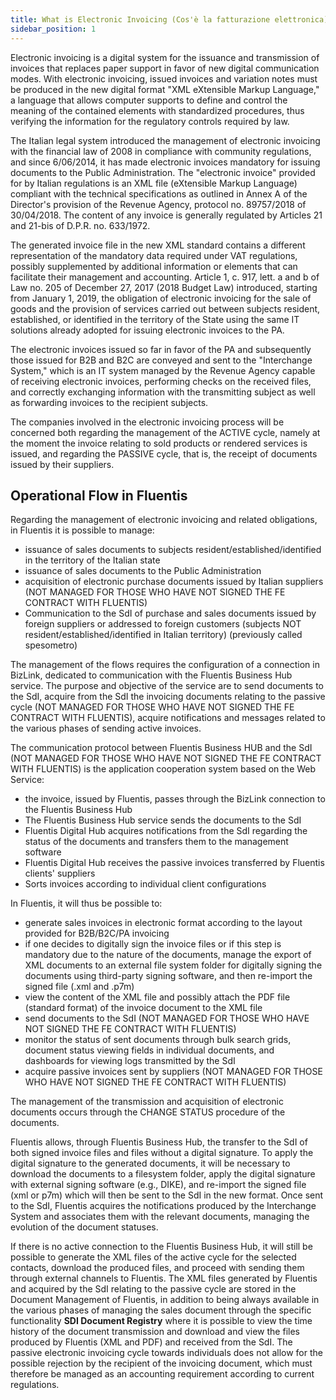 ```yaml
---
title: What is Electronic Invoicing (Cos'è la fatturazione elettronica)
sidebar_position: 1
---
```


Electronic invoicing is a digital system for the issuance and transmission of invoices that replaces paper support in favor of new digital communication modes. With electronic invoicing, issued invoices and variation notes must be produced in the new digital format "XML eXtensible Markup Language," a language that allows computer supports to define and control the meaning of the contained elements with standardized procedures, thus verifying the information for the regulatory controls required by law. 

The Italian legal system introduced the management of electronic invoicing with the financial law of 2008 in compliance with community regulations, and since 6/06/2014, it has made electronic invoices mandatory for issuing documents to the Public Administration. The "electronic invoice" provided for by Italian regulations is an XML file (eXtensible Markup Language) compliant with the technical specifications as outlined in Annex A of the Director's provision of the Revenue Agency, protocol no. 89757/2018 of 30/04/2018. The content of any invoice is generally regulated by Articles 21 and 21-bis of D.P.R. no. 633/1972. 

The generated invoice file in the new XML standard contains a different representation of the mandatory data required under VAT regulations, possibly supplemented by additional information or elements that can facilitate their management and accounting. Article 1, c. 917, lett. a and b of Law no. 205 of December 27, 2017 (2018 Budget Law) introduced, starting from January 1, 2019, the obligation of electronic invoicing for the sale of goods and the provision of services carried out between subjects resident, established, or identified in the territory of the State using the same IT solutions already adopted for issuing electronic invoices to the PA. 

The electronic invoices issued so far in favor of the PA and subsequently those issued for B2B and B2C are conveyed and sent to the "Interchange System," which is an IT system managed by the Revenue Agency capable of receiving electronic invoices, performing checks on the received files, and correctly exchanging information with the transmitting subject as well as forwarding invoices to the recipient subjects. 

The companies involved in the electronic invoicing process will be concerned both regarding the management of the ACTIVE cycle, namely at the moment the invoice relating to sold products or rendered services is issued, and regarding the PASSIVE cycle, that is, the receipt of documents issued by their suppliers.

## Operational Flow in Fluentis

Regarding the management of electronic invoicing and related obligations, in Fluentis it is possible to manage:
- issuance of sales documents to subjects resident/established/identified in the territory of the Italian state
- issuance of sales documents to the Public Administration
- acquisition of electronic purchase documents issued by Italian suppliers (NOT MANAGED FOR THOSE WHO HAVE NOT SIGNED THE FE CONTRACT WITH FLUENTIS)
- Communication to the SdI of purchase and sales documents issued by foreign suppliers or addressed to foreign customers (subjects NOT resident/established/identified in Italian territory) (previously called spesometro)

The management of the flows requires the configuration of a connection in BizLink, dedicated to communication with the Fluentis Business Hub service. The purpose and objective of the service are to send documents to the SdI, acquire from the SdI the invoicing documents relating to the passive cycle (NOT MANAGED FOR THOSE WHO HAVE NOT SIGNED THE FE CONTRACT WITH FLUENTIS), acquire notifications and messages related to the various phases of sending active invoices.

The communication protocol between Fluentis Business HUB and the SdI (NOT MANAGED FOR THOSE WHO HAVE NOT SIGNED THE FE CONTRACT WITH FLUENTIS) is the application cooperation system based on the Web Service:
- the invoice, issued by Fluentis, passes through the BizLink connection to the Fluentis Business Hub 
- The Fluentis Business Hub service sends the documents to the SdI 
- Fluentis Digital Hub acquires notifications from the SdI regarding the status of the documents and transfers them to the management software
- Fluentis Digital Hub receives the passive invoices transferred by Fluentis clients' suppliers
- Sorts invoices according to individual client configurations 

In Fluentis, it will thus be possible to:
- generate sales invoices in electronic format according to the layout provided for B2B/B2C/PA invoicing
- if one decides to digitally sign the invoice files or if this step is mandatory due to the nature of the documents, manage the export of XML documents to an external file system folder for digitally signing the documents using third-party signing software, and then re-import the signed file (.xml and .p7m)
- view the content of the XML file and possibly attach the PDF file (standard format) of the invoice document to the XML file
- send documents to the SdI (NOT MANAGED FOR THOSE WHO HAVE NOT SIGNED THE FE CONTRACT WITH FLUENTIS)
- monitor the status of sent documents through bulk search grids, document status viewing fields in individual documents, and dashboards for viewing logs transmitted by the SdI
- acquire passive invoices sent by suppliers (NOT MANAGED FOR THOSE WHO HAVE NOT SIGNED THE FE CONTRACT WITH FLUENTIS)

The management of the transmission and acquisition of electronic documents occurs through the CHANGE STATUS procedure of the documents.

Fluentis allows, through Fluentis Business Hub, the transfer to the SdI of both signed invoice files and files without a digital signature. To apply the digital signature to the generated documents, it will be necessary to download the documents to a filesystem folder, apply the digital signature with external signing software (e.g., DIKE), and re-import the signed file (xml or p7m) which will then be sent to the SdI in the new format. Once sent to the SdI, Fluentis acquires the notifications produced by the Interchange System and associates them with the relevant documents, managing the evolution of the document statuses. 

If there is no active connection to the Fluentis Business Hub, it will still be possible to generate the XML files of the active cycle for the selected contacts, download the produced files, and proceed with sending them through external channels to Fluentis. The XML files generated by Fluentis and acquired by the SdI relating to the passive cycle are stored in the Document Management of Fluentis, in addition to being always available in the various phases of managing the sales document through the specific functionality **SDI Document Registry** where it is possible to view the time history of the document transmission and download and view the files produced by Fluentis (XML and PDF) and received from the SdI. The passive electronic invoicing cycle towards individuals does not allow for the possible rejection by the recipient of the invoicing document, which must therefore be managed as an accounting requirement according to current regulations.